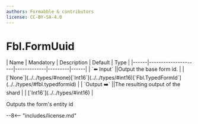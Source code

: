 ```yaml
---
authors: Formabble & contributors
license: CC-BY-SA-4.0
---
```



# Fbl.FormUuid

<div class="sh-parameters" markdown="1">
| Name | Mandatory | Description | Default | Type |
|------|---------------------|-------------|---------|------|
| `⬅️ Input` ||Output the base form id. | | [`None`](../../types/#none)[`Int16`](../../types/#int16)[`Fbl.TypedFormId`](../../types/#fbl.typedformid) |
| `Output ➡️` ||The resulting output of the shard | | [`Int16`](../../types/#int16) |

</div>

Outputs the form's entity id

--8<-- "includes/license.md"

